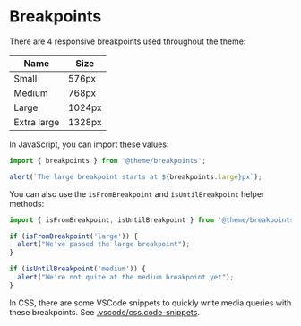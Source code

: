 # Breakpoints

There are 4 responsive breakpoints used throughout the theme:

| Name        | Size   |
| ----------- | ------ |
| Small       | 576px  |
| Medium      | 768px  |
| Large       | 1024px |
| Extra large | 1328px |

In JavaScript, you can import these values:

```js
import { breakpoints } from '@theme/breakpoints';

alert(`The large breakpoint starts at ${breakpoints.large}px`);
```

You can also use the `isFromBreakpoint` and `isUntilBreakpoint` helper methods:

```js
import { isFromBreakpoint, isUntilBreakpoint } from '@theme/breakpoints';

if (isFromBreakpoint('large')) {
  alert("We've passed the large breakpoint");
}

if (isUntilBreakpoint('medium')) {
  alert("We're not quite at the medium breakpoint yet");
}
```

In CSS, there are some VSCode snippets to quickly write media queries with these breakpoints. See [.vscode/css.code-snippets](/.vscode/css.code-snippets).
